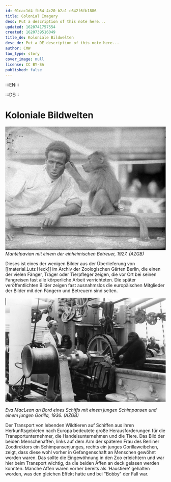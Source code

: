 ```yaml
---
id: 01cac1d4-fb54-4c20-b2a1-c642f6fb1886
title: Colonial Imagery
desc: Put a description of this note here...
updated: 1620741757554
created: 1620739516049
title_de: Koloniale Bildwelten
desc_de: Put a DE description of this note here...
author: CMW
tao_type: story
cover_image: null
license: CC BY-SA
published: false
---
```



:::EN:::


:::DE:::

# Koloniale Bildwelten



![desc](images/cmw/Mantelpavian.JPG)
*Mantelpavian mit einem der einheimischen Betreuer, 1927. (AZGB)*

Dieses ist eines der wenigen Bilder aus der Überlieferung von [[material.Lutz Heck]] im Archiv der Zoologischen Gärten Berlin, die einen der vielen Fänger, Träger oder Tierpfleger zeigen, die vor Ort bei seinen Fangreisen fast alle körperliche Arbeit verrichteten. Die später veröffentlichten Bilder zeigen fast ausnahmslos die europäischen Mitglieder der 
Bilder mit den Fängern und Betreuern sind selten. 

![Frau mit einem Schimpansenjungtier und einem Gorillajungtier an Bord eines Schiffs](images\cmw\Gorilla_Schimpansentransport_25061936.jpg)

*Eva MacLean an Bord eines Schiffs mit einem jungen Schimpansen und einem jungen Gorilla, 1936. (AZGB)*

Der Transport von lebenden Wildtieren auf Schiffen aus ihren Herkunftsgebieten nach Europa bedeutete große Herausforderungen für die Transportunternehmer, die Handelsunternehmen und die Tiere. Das Bild der beiden Menschenaffen, links auf dem Arm der späteren Frau des Berliner Zoodirektors ein Schimpansenjunges, rechts ein junges Gorillaweibchen, zeigt, dass diese wohl vorher in Gefangenschaft an Menschen gewöhnt worden waren. Das sollte die Eingewöhnung in den Zoo erleichtern und war hier beim Transport wichtig, da die beiden Affen an deck gelasen werden konnten. Manche Affen waren vorher bereits als 'Haustiere' gehalten worden, was den gleichen Effekt hatte und bei "Bobby" der Fall war.
